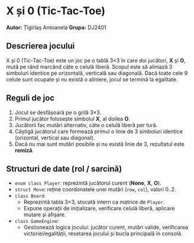 # X și 0 (Tic-Tac-Toe)

**Autor:** Țîgîrlaș Antoanela
**Grupa:** DJ2401

## Descrierea jocului
X și 0 (Tic-Tac-Toe) este un joc pe o tablă 3×3 în care doi jucători, **X** și **O**, mută pe rând marcând câte o celulă liberă. Scopul este să aliniază 3 simboluri identice pe orizontală, verticală sau diagonală. Dacă toate cele 9 celule sunt ocupate și nu există o aliniere, jocul se termină la egalitate.

## Reguli de joc
1. Jocul se desfășoară pe o grilă 3×3.
2. Primul jucător folosește simbolul **X**, al doilea **O**.
3. Jucătorii fac mutări alternativ, câte o celulă liberă per tură.
4. Câștigă jucătorul care formează primul o linie de 3 simboluri identice (orizontal, vertical sau diagonal).
5. Dacă nu mai sunt mutări posibile și nu există linie de 3, rezultatul este **remiză**.

## Structuri de date (rol / sarcină)
- `enum class Player`: reprezintă jucătorul curent (**None**, **X**, **O**).
- `struct Move`: reține coordonatele unei mutări (`row`, `col`), valori 0..2.
- `class Board`:
  - Reprezintă tabla 3×3, stocată intern ca matrice de `Player`.
  - Expune operații de inițializare, verificare celulă liberă, aplicare mutare și afișare.
- `class GameEngine`:
  - Gestionează logica jocului: jucător curent, mutări valide, verificarea victoriei/egalității, resetarea jocului și bucla principală în consolă.
